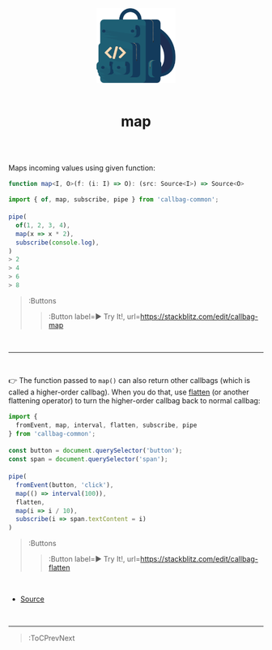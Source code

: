 <div align="center">
  <img src="/callbag.svg" width="156"/>
  <br><br>
  <h1>map</h1>
  <br><br>
</div>

Maps incoming values using given function:

```ts
function map<I, O>(f: (i: I) => O): (src: Source<I>) => Source<O>
```
```ts | --term ​
import { of, map, subscribe, pipe } from 'callbag-common';

pipe(
  of(1, 2, 3, 4),
  map(x => x * 2),
  subscribe(console.log),
)
> 2
> 4
> 6
> 8
```

> :Buttons
> > :Button label=► Try It!, url=https://stackblitz.com/edit/callbag-map

<br>

---

<br>

👉 The function passed to `map()` can also return other callbags (which is called a higher-order callbag). When you do that,
use [flatten](/operator/flatten) (or another flattening operator) to turn the higher-order callbag back to normal callbag:

```ts
import {
  fromEvent, map, interval, flatten, subscribe, pipe
} from 'callbag-common';

const button = document.querySelector('button');
const span = document.querySelector('span');

pipe(
  fromEvent(button, 'click'),
  map(() => interval(100)),
  flatten,
  map(i => i / 10),
  subscribe(i => span.textContent = i)
)
```
> :Buttons
> > :Button label=► Try It!, url=https://stackblitz.com/edit/callbag-flatten

<br>

- [Source](https://github.com/staltz/callbag-map/)

<br>

---

> :ToCPrevNext